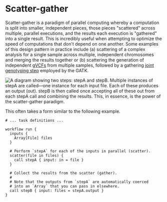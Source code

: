 # Scatter-gather

Scatter-gather is a paradigm of parallel computing whereby a computation is split into
smaller, independent pieces, those pieces "scattered" across multiple, parallel
executions, and the results each execution is "gathered" into a single result. This is
incredibly useful when attempting to optimize the speed of computations that don't
depend on one another. Some examples of this design pattern in practice include (a)
scattering of a complex analysis for a single sample across multiple, independent
chromosomes and merging the results together or (b) scattering the generation of
independent [gVCFs] from multiple samples, followed by a gathering [joint genotyping
step] employed by the GATK.

![A diagram showing two steps: `stepA` and `stepB`. Multiple instances of `stepA` are
called—one instance for each input file. Each of these produces an output (`out`).
`stepB` is then called once accepting all of these `out` from each `stepA` call and
combining the results. This, in essence, is the power of the scatter-gather
paradigm.](header.png)

This often takes a form similar to the following example.

```wdl
# ... task definitions ...

workflow run {
  inputs {
    Array[File] files
  }

  # Perform `stepA` for each of the inputs in parallel (scatter).
  scatter(file in files) {
    call stepA { input: in = file }
  }

  # Collect the results from the scatter (gather).
  #
  # Note that the outputs from `stepA` are automatically coerced
  # into an `Array` that you can pass in elsewhere.
  call stepB { input: files = stepA.output }
}
```

[gVCFs]:
    https://gatk.broadinstitute.org/hc/en-us/articles/360035531812-GVCF-Genomic-Variant-Call-Format
[joint genotyping step]:
    https://gatk.broadinstitute.org/hc/en-us/articles/360037057852-GenotypeGVCFs
